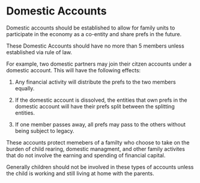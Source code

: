 # Domestic Accounts

Domestic accounts should be established to allow for family units to participate in the economy as a co-entity and share prefs in the future.

These Domestic Accounts should have no more than 5 members unless established via rule of law.

For example, two domestic partners may join their citzen accounts under a domestic account. This will have the following effects:

1.  Any financial activity will distribute the prefs to the two members equally.

2.  If the domestic account is dissolved, the entities that own prefs in the domestic account will have their prefs split between the splitting entities.

3.  If one member passes away, all prefs may pass to the others without being subject to legacy.

These accounts protect memebers of a familty who choose to take on the burden of child rearing, domestic managment, and other family activites that do not involve the earning and spending of financial capital.

Generally children should not be involved in these types of accounts unless the child is working and still living at home with the parents.